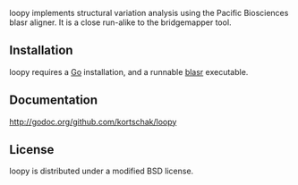 loopy implements structural variation analysis using the Pacific Biosciences blasr aligner.
It is a close run-alike to the bridgemapper tool.

## Installation

loopy requires a [Go](http://golang.org) installation, and a runnable [blasr](https://github.com/PacificBiosciences/blasr) executable.

## Documentation

http://godoc.org/github.com/kortschak/loopy

## License

loopy is distributed under a modified BSD license.
